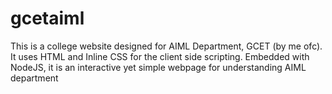 # gcetaiml
This is a college website designed for AIML Department, GCET (by me ofc). It uses HTML and Inline CSS for the client side scripting. Embedded with NodeJS, it is an interactive yet simple webpage for understanding AIML department
